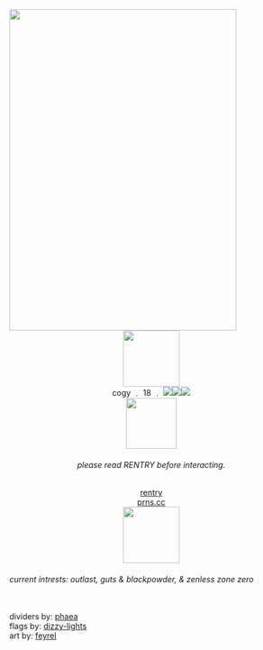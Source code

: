 
<img src="https://64.media.tumblr.com/39e576c583beef3e57933a94a202c345/17c7bb1a0486b48d-0e/s2048x3072/808b564a8bfe8128c383a70e8daa63bfa91e50ce.pnj" height="570px" width="403px" align="left">
<div align="center">
 <img src="https://64.media.tumblr.com/a8182c0b77319cd0221287d785e9885e/948b31eb082a3c1a-a6/s2048x3072/29112b1bd217ca6ddf77c582519a552464f800b8.pnj" height="100px"><br>
 cogy ﹒ 18 ﹒ <img src="https://64.media.tumblr.com/285cd797609c865196ece04ced1ae17d/554e37fffe3e1e13-b4/s75x75_c1/b84fcae69b63bd6bea1b11ab93872fa43a93d504.gifv"><img src="https://64.media.tumblr.com/9aed40b02420f17eec899bfb38fc108a/5ec3909bb84752a1-49/s75x75_c1/a02dccb3fa1c60b01e29cb273b9515dcc2fa53d9.gifv"><img src="https://64.media.tumblr.com/b8edd53e299ed10f6411be371038c9ae/554e37fffe3e1e13-02/s75x75_c1/de25ca5fd2b3f3ad0b7e819551b760ab3515de06.gifv"><br>
 <img src="https://cdn.discordapp.com/attachments/828126968708726787/1293952434309173352/dddddddddddddddddddddddd.png?ex=67093e9c&is=6707ed1c&hm=41d0f80b210f3358b588eef24f79be428f1194a1a95e2b86beef1b690b6e1004&" height="90px">
 <h6>please read RENTRY before interacting. </h6>
 <a href="https://rentry.co/cogy">rentry</a><br>
 <a href="https://pronouns.cc/@cogy">prns.cc</a><br>
<img src="https://64.media.tumblr.com/dbf8415f3422d1e9a15c26ff14289fe9/948b31eb082a3c1a-ca/s2048x3072/4fb5d0658cc9b0d1f2813920e155c2bffc3d7727.pnj" height="100"></div>
<h6>current intrests: outlast, guts & blackpowder, & zenless zone zero</h6><br>
dividers by: <a href="https://www.tumblr.com/phaea">phaea</a><br>
flags by: <a href="https://www.tumblr.com/dizzy-lights">dizzy-lights</a><br>
art by: <a href="https://www.tumblr.com/feyrel">feyrel</a>
